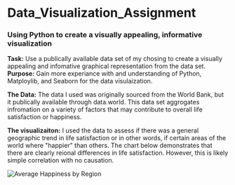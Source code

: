 # Data_Visualization_Assignment
### Using Python to create a visually appealing, informative visualization

**Task:** Use a publically available data set of my chosing to create a visually appealing and infomative graphical representation from the data set.
**Purpose:** Gain more experiance with and understanding of Python, Matploylib, and Seaborn for the data visulaization. 

**The Data:** The data I used was originally sourced from the World Bank, but it publically available through data.world. This data set aggrogates infromation on a variety of factors that may contribute to overall life satisfaction or happiness.

**The visualizaiton:** I used the data to assess if there was a general geographic trend in life satisfaction or in other words, if certain areas of the world where "happier" than others. The chart below demonstrates that there are clearly reional differences in life satisfaction. However, this is likely simple correlation with no causation.

![Average Happiness by Region](https://user-images.githubusercontent.com/94806791/147024208-399b8a28-df0c-4ad4-9a6f-f692d747e333.png)
